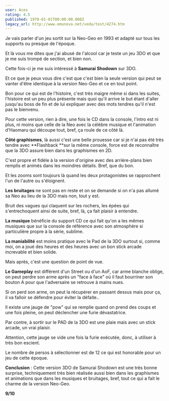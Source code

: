 ```yaml
---
user: Aces
rating: 4.5
published: 1970-01-01T00:00:00.000Z
legacy_url: http://www.emunova.net/veda/test/4274.htm
---
```

Je vais parler d'un jeu sortit sur la Neo-Geo en 1993 et adapté sur tous les supports ou presque de l'époque.  

Et là vous me dites que j'ai abusé de l'alcool car je teste un jeu 3DO et que je me suis trompé de section, et bien non.  

  

Cette fois-ci je me suis intéressé à **Samurai Shodown** sur 3DO.  

Et ce que je peux vous dire c'est que c'est bien la seule version qui peut se vanter d'être identique à la version Neo-Geo et ce en tout point.   

  

Bon pour ce qui est de l'histoire, c'est très maigre même si dans les suites, l'histoire est un peu plus présente mais quoi qu'il arrive le but étant d'aller jusqu'au boss de fin et de lui expliquer avec des mots tendres qu'il n'est pas le bienvenu.  

  

Pour cette version, rien à dire, une fois le CD dans la console, l'intro est ni plus, ni moins que celle de la Neo avec la célèbre musique et l'animation d'Haomaru qui découpe tout, bref, ça roule de ce côté là.  

  

**Côté graphismes**, là aussi c'est une belle prouesse car si je n'ai pas été très tendre avec **Flashback **sur la même console, force est de reconnaître que la 3DO assure bien dans les graphismes en 2D.  

C'est propre et fidèle à la version d'origine avec des arrière-plans bien remplis et animés dans les moindres détails. Bref, que du bon.  

Et les zooms sont toujours là quand les deux protagonistes se rapprochent l'un de l'autre ou s'éloignent.  

  

**Les bruitages** ne sont pas en reste et on se demande si on n'a pas allumé sa Neo au lieu de la 3DO mais non, tout y est.  

Bruit des vagues qui claquent sur les rochers, les épées qui s'entrechoquent ainsi de suite, bref, là, ça fait plaisir à entendre.  

  

**La musique** bénéficie du support CD ce qui fait qu'on a les mêmes musiques que sur la console de référence avec son atmosphère si particulière propre à la série, sublime.  

  

**La maniabilité** est moins pratique avec le Pad de la 3DO surtout si, comme moi, on a joué des heures et des heures avec un bon stick arcade increvable et bien solide.  

Mais après, c'est une question de point de vue.  

  

**Le Gameplay** est différent d'un Street ou d'un AoF, car arme blanche oblige, on peut perdre son arme après un "face à face" où il faut bourriner son bouton A pour que l'adversaire se retrouve à mains nues.  

Si on perd son arme, on peut la récupérer en passant dessus mais pour ça, il va falloir se défendre pour éviter la défaite..  

Il existe une jauge de "pow" qui se remplie quand on prend des coups et une fois pleine, on peut déclencher une furie dévastatrice.  

Par contre, à sortir sur le PAD de la 3DO est une plaie mais avec un stick arcade, un vrai plaisir.  

Attention, cette jauge se vide une fois la furie exécutée, donc, à utiliser à très bon escient.  

Le nombre de persos à sélectionner est de 12 ce qui est honorable pour un jeu de cette époque.  

  

**Conclusion** : Cette version 3DO de Samurai Shodown est une très bonne surprise, techniquement très bien réalisée aussi bien dans les graphismes et animations que dans les musiques et bruitages, bref, tout ce qui a fait le charme de la version Neo-Geo.  

  

**9/10**
